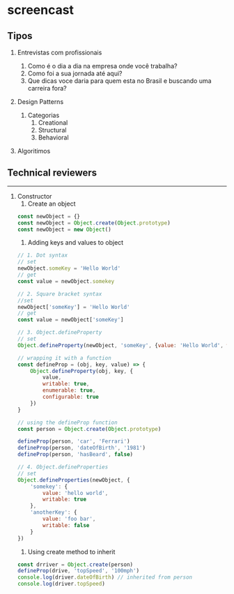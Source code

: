 # screencast

## Tipos

1. Entrevistas com profissionais
   1. Como é o dia a dia na empresa onde você trabalha?
   1. Como foi a sua jornada até aqui?
   1. Que dicas voce daria para quem esta no Brasil e buscando uma carreira fora?
   
1. Design Patterns
   1. Categorias
      1. Creational
      1. Structural
      1. Behavioral
      

1. Algoritimos


## Technical reviewers 

----

1. Constructor
   1. Create an object
   ```javascript
   const newObject = {}
   const newObject = Object.create(Object.prototype)
   const newObject = new Object()
   ```
   1. Adding keys and values to object
   ```javascript
   // 1. Dot syntax
   // set
   newObject.someKey = 'Hello World'
   // get
   const value = newObject.somekey
   
   // 2. Square bracket syntax
   //set
   newObject['someKey'] = 'Hello World'
   // get
   const value = newObject['someKey']
   
   // 3. Object.defineProperty
   // set
   Object.defineProperty(newObject, 'someKey', {value: 'Hello World', writable: true, enumerable: true, configurable: true})
   
   // wrapping it with a function
   const defineProp = (obj, key, value) => {
       Object.defineProperty(obj, key, {
           value,
           writable: true,
           enumerable: true,
           configurable: true
       })
   }
   
   // using the defineProp function
   const person = Object.create(Object.prototype)
   
   defineProp(person, 'car', 'Ferrari')
   defineProp(person, 'dateOfBirth', '1981')
   defineProp(person, 'hasBeard', false)
   
   // 4. Object.defineProperties
   // set
   Object.defineProperties(newObject, {
       'somekey': {
           value: 'hello world',
           writable: true
       },
       'anotherKey': {
           value: 'foo bar',
           writable: false
       }
   })
   ```
   1. Using create method to inherit
   ```javascript
   const drriver = Object.create(person)
   defineProp(drive, 'topSpeed', '100mph')
   console.log(driver.dateOfBirth) // inherited from person
   console.log(driver.topSpeed)
   ```

